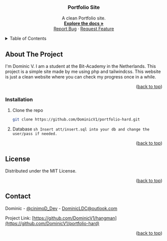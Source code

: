 <div id="top"></div>

<!-- PROJECT LOGO -->
<br />
<div align="center">
  <a href="https://github.com/DominicV1/portfolio-hard">
    <!-- <img src="images/logo.png" alt="Logo" width="80" height="80"> -->
  </a>

  <h3 align="center">Portfolio Site</h3>

  <p align="center">
    A clean Portfolio site. 
    <br />
    <a href="https://github.com/DominicV1/portfolio-hard"><strong>Explore the docs »</strong></a>
    <br />
    <a href="https://github.com/DominicV1/hangman/portfolio-hard">Report Bug</a>
    ·
    <a href="https://github.com/DominicV1/hangman/portfolio-hard">Request Feature</a>
  </p>
</div>



<!-- TABLE OF CONTENTS -->
<details>
  <summary>Table of Contents</summary>
  <ol>
    <li>
      <a href="#about-the-project">About The Project</a>
    </li>
      <ul>
        <li><a href="#installation">Installation</a></li>
      </ul>
    <li><a href="#license">License</a></li>
    <li><a href="#contact">Contact</a></li>
  </ol>
</details>

<!-- ABOUT THE PROJECT -->
## About The Project

I'm Dominic V. I am a student at the Bit-Academy in the Netherlands. This project is a simple site made by me using php and tailwindcss. 
This website is just a clean website where you can check my progress once in a while.
<p align="right">(<a href="#top">back to top</a>)</p>

### Installation

1. Clone the repo
   ```sh
   git clone https://github.com/DominicV1/portfolio-hard.git
   ```
2. Database
```sh Insert att/insert.sql into your db and change the user/pass if needed.```
<p align="right">(<a href="#top">back to top</a>)</p>


<!-- LICENSE -->
## License

Distributed under the MIT License.

<p align="right">(<a href="#top">back to top</a>)</p>


<!-- CONTACT -->
## Contact

Dominic - [@cinimoD_Dev](https://twitter.com/cinimoD_Dev) - DominicLDC@outlook.com

Project Link: [https://github.com/DominicV1/hangman](https://github.com/DominicV1/portfolio-hard)

<p align="right">(<a href="#top">back to top</a>)</p>
